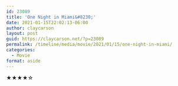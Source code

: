 ```yaml
---
id: 23089
title: 'One Night in Miami&#8230;'
date: 2021-01-15T22:02:13-06:00
author: claycarson
layout: post
guid: https://claycarson.net/?p=23089
permalink: /timeline/media/movie/2021/01/15/one-night-in-miami/
categories:
  - Movie
format: aside
---
```

<div class="media-details"><a href=""></a></div>

<div class="media-creator"></div>

<div class="media-rating">★★★★☆</div>